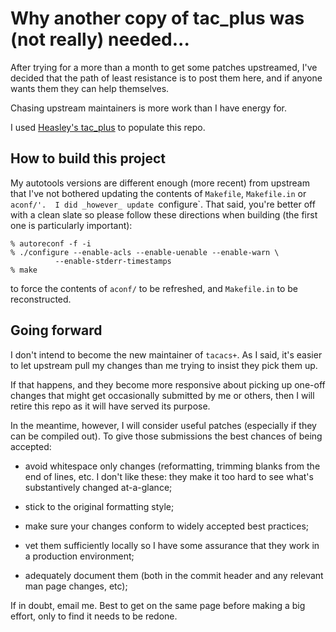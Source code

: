 # Why another copy of tac_plus was (not really) needed...

After trying for a more than a month to get some patches upstreamed,
I've decided that the path of least resistance is to post them here,
and if anyone wants them they can help themselves.

Chasing upstream maintainers is more work than I have energy for.

I used [Heasley's tac_plus](http://shrubbery.net/tac_plus/) to populate
this repo.

## How to build this project

My autotools versions are different enough (more recent) from upstream
that I've not bothered updating the contents of `Makefile`, `Makefile.in`
or `aconf/'.  I did _however_ update `configure`.  That said, you're
better off with a clean slate so please follow these directions when
building (the first one is particularly important):

```
% autoreconf -f -i
% ./configure --enable-acls --enable-uenable --enable-warn \
	      --enable-stderr-timestamps
% make
```

to force the contents of `aconf/` to be refreshed, and `Makefile.in`
to be reconstructed.

## Going forward

I don't intend to become the new maintainer of `tacacs+`.  As I said,
it's easier to let upstream pull my changes than me trying to insist
they pick them up.

If that happens, and they become more responsive about picking up
one-off changes that might get occasionally submitted by me or others,
then I will retire this repo as it will have served its purpose.

In the meantime, however, I will consider useful patches (especially
if they can be compiled out).  To give those submissions the best
chances of being accepted:

* avoid whitespace only changes (reformatting, trimming blanks from
the end of lines, etc.  I don't like these: they make it too hard to
see what's substantively changed at-a-glance;

* stick to the original formatting style;

* make sure your changes conform to widely accepted best practices;

* vet them sufficiently locally so I have some assurance that they
work in a production environment;

* adequately document them (both in the commit header and any
relevant man page changes, etc);

If in doubt, email me.  Best to get on the same page before making
a big effort, only to find it needs to be redone.
